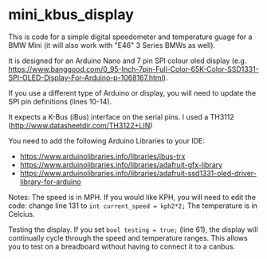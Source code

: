 # mini_kbus_display

This is code for a simple digital speedometer and temperature guage for a BMW Mini (it will also work with "E46" 3 Series BMWs as well).

It is designed for an Arduino Nano and 7 pin SPI colour oled display (e.g. https://www.banggood.com/0_95-Inch-7pin-Full-Color-65K-Color-SSD1331-SPI-OLED-Display-For-Arduino-p-1068167.html).

If you use a different type of Arduino or display, you will need to update the SPI pin definitions (lines 10-14).

It expects a K-Bus (iBus) interface on the serial pins. I used a TH3112 (http://www.datasheetdir.com/TH3122+LIN)

You need to add the following Arduino Libraries to your IDE:
* https://www.arduinolibraries.info/libraries/ibus-trx
* https://www.arduinolibraries.info/libraries/adafruit-gfx-library
* https://www.arduinolibraries.info/libraries/adafruit-ssd1331-oled-driver-library-for-arduino

Notes:
The speed is in MPH. If you would like KPH, you will need to edit the code: change line 131 to `int current_speed = kph2*2;`
The temperature is in Celcius.

Testing the display.
If you set `bool testing = true;` (line 61), the display will continually cycle through the speed and temperature ranges. This allows you to test on a breadboard without having to connect it to a canbus.
